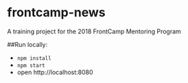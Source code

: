 # frontcamp-news
A training project for the 2018 FrontCamp Mentoring Program 

##Run locally:
* ```npm install```
* ```npm start```
* open http://localhost:8080
